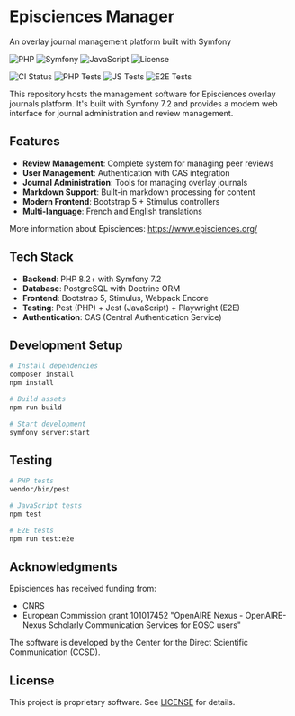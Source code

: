 # Episciences Manager

An overlay journal management platform built with Symfony

![PHP](https://img.shields.io/badge/PHP-8.2%2B-blue) ![Symfony](https://img.shields.io/badge/Symfony-7.2-green) ![JavaScript](https://img.shields.io/badge/JavaScript-ES6%2B-yellow) ![License](https://img.shields.io/badge/License-Proprietary-red)

![CI Status](https://github.com/CCSDForge/episciences-manager/workflows/CI%20Pipeline/badge.svg) ![PHP Tests](https://img.shields.io/github/actions/workflow/status/CCSDForge/episciences-manager/ci.yml?label=PHP%20Tests&logo=php) ![JS Tests](https://img.shields.io/github/actions/workflow/status/CCSDForge/episciences-manager/ci.yml?label=JS%20Tests&logo=javascript) ![E2E Tests](https://img.shields.io/github/actions/workflow/status/CCSDForge/episciences-manager/ci.yml?label=E2E%20Tests&logo=playwright)

This repository hosts the management software for Episciences overlay journals platform. It's built with Symfony 7.2 and provides a modern web interface for journal administration and review management.

## Features

- **Review Management**: Complete system for managing peer reviews
- **User Management**: Authentication with CAS integration
- **Journal Administration**: Tools for managing overlay journals
- **Markdown Support**: Built-in markdown processing for content
- **Modern Frontend**: Bootstrap 5 + Stimulus controllers
- **Multi-language**: French and English translations

More information about Episciences: https://www.episciences.org/

## Tech Stack

- **Backend**: PHP 8.2+ with Symfony 7.2
- **Database**: PostgreSQL with Doctrine ORM
- **Frontend**: Bootstrap 5, Stimulus, Webpack Encore
- **Testing**: Pest (PHP) + Jest (JavaScript) + Playwright (E2E)
- **Authentication**: CAS (Central Authentication Service)

## Development Setup

```bash
# Install dependencies
composer install
npm install

# Build assets
npm run build

# Start development
symfony server:start
```

## Testing

```bash
# PHP tests
vendor/bin/pest

# JavaScript tests
npm test

# E2E tests
npm run test:e2e
```

## Acknowledgments

Episciences has received funding from:

- CNRS
- European Commission grant 101017452 "OpenAIRE Nexus - OpenAIRE-Nexus Scholarly Communication Services for EOSC users"

The software is developed by the Center for the Direct Scientific Communication (CCSD).

## License

This project is proprietary software. See [LICENSE](LICENSE) for details.